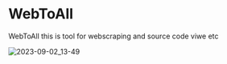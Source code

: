 # WebToAll
WebToAll this is tool for webscraping and source code viwe etc 

![2023-09-02_13-49](https://github.com/NikhilVKumar/WebToAll/assets/123356597/e336e9ad-370a-4614-8d50-9fbf3bc35a20)
